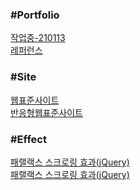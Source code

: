 <h3>#Portfolio</h3>
<a href = "http://chohyunjung0107.dothome.co.kr/port/about.html">작업중-210113</a><br>
<a href = "https://chohyunjung0107.github.io/dothome1/index.html">레퍼런스</a><br>

<h3>#Site</h3>
<a href = "https://chohyunjung0107.github.io/dothome1/webstandard/index.html">웹표준사이트</a><br>
<a href = "https://chohyunjung0107.github.io/dothome1/responsive/index.html">반응형웹표준사이트</a><br>

<h3>#Effect</h3>
<a href = "https://chohyunjung0107.github.io/dothome1/effect/parallax01-jquery.html">패랠랙스 스크로링 효과(jQuery)</a><br>
<a href = "https://chohyunjung0107.github.io/dothome1/effect/parallax01-javascript.html">패랠랙스 스크로링 효과(jQuery)</a><br>

    


